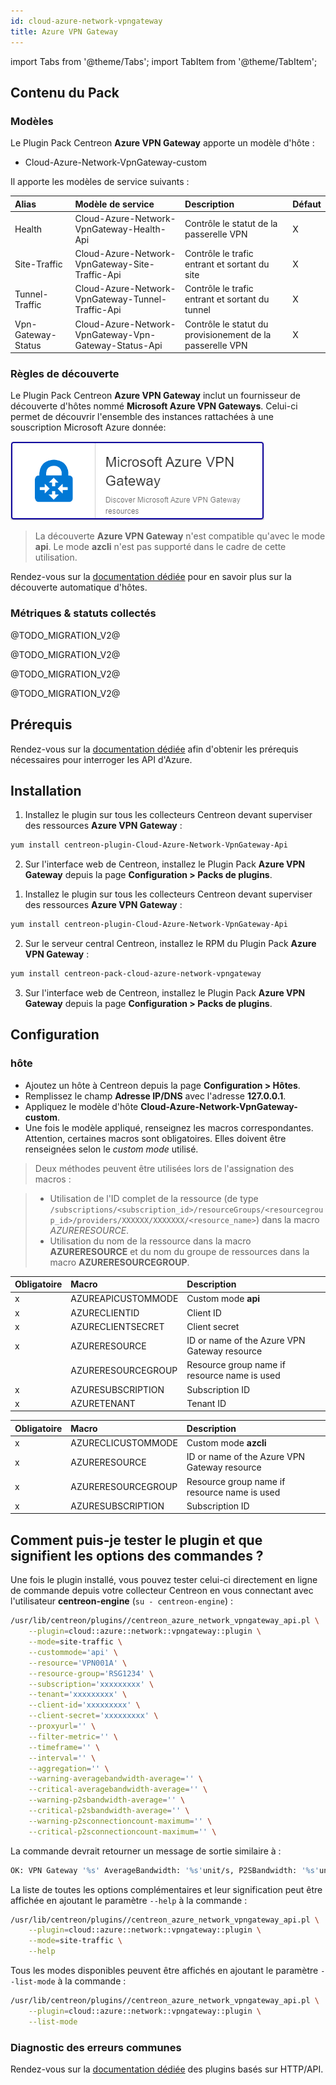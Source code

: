 ```yaml
---
id: cloud-azure-network-vpngateway
title: Azure VPN Gateway
---
```

import Tabs from '@theme/Tabs';
import TabItem from '@theme/TabItem';


## Contenu du Pack

### Modèles

Le Plugin Pack Centreon **Azure VPN Gateway** apporte un modèle d'hôte :

* Cloud-Azure-Network-VpnGateway-custom

Il apporte les modèles de service suivants :

| Alias              | Modèle de service                                     | Description                                               | Défaut |
|:-------------------|:------------------------------------------------------|:----------------------------------------------------------|:-------|
| Health             | Cloud-Azure-Network-VpnGateway-Health-Api             | Contrôle le statut de la passerelle VPN                   | X      |
| Site-Traffic       | Cloud-Azure-Network-VpnGateway-Site-Traffic-Api       | Contrôle le trafic entrant et sortant du site             | X      |
| Tunnel-Traffic     | Cloud-Azure-Network-VpnGateway-Tunnel-Traffic-Api     | Contrôle le trafic entrant et sortant du tunnel           | X      |
| Vpn-Gateway-Status | Cloud-Azure-Network-VpnGateway-Vpn-Gateway-Status-Api | Contrôle le statut du provisionement de la passerelle VPN | X      |

### Règles de découverte

Le Plugin Pack Centreon **Azure VPN Gateway** inclut un fournisseur de découverte
d'hôtes nommé **Microsoft Azure VPN Gateways**. Celui-ci permet de découvrir l'ensemble des instances
rattachées à une souscription Microsoft Azure donnée:

![image](../../../assets/integrations/plugin-packs/procedures/cloud-azure-network-vpngateway-provider.png)

> La découverte **Azure VPN Gateway** n'est compatible qu'avec le mode **api**. Le mode **azcli** n'est pas supporté dans le cadre
> de cette utilisation.

Rendez-vous sur la [documentation dédiée](/docs/monitoring/discovery/hosts-discovery)
pour en savoir plus sur la découverte automatique d'hôtes.

### Métriques & statuts collectés

<Tabs groupId="sync">
<TabItem value="Health" label="Health">

@TODO_MIGRATION_V2@

</TabItem>
<TabItem value="Site-Traffic" label="Site-Traffic">

@TODO_MIGRATION_V2@

</TabItem>
<TabItem value="Tunnel-Traffic" label="Tunnel-Traffic">

@TODO_MIGRATION_V2@

</TabItem>
<TabItem value="Vpn-Gateway-Status" label="Vpn-Gateway-Status">

@TODO_MIGRATION_V2@

</TabItem>
</Tabs>

## Prérequis

Rendez-vous sur la [documentation dédiée](../getting-started/how-to-guides/azure-credential-configuration.md) afin d'obtenir les prérequis nécessaires pour interroger les API d'Azure.

## Installation

<Tabs groupId="sync">
<TabItem value="Online License" label="Online License">

1. Installez le plugin sur tous les collecteurs Centreon devant superviser des ressources **Azure VPN Gateway** :

```bash
yum install centreon-plugin-Cloud-Azure-Network-VpnGateway-Api
```

2. Sur l'interface web de Centreon, installez le Plugin Pack **Azure VPN Gateway** depuis la page **Configuration > Packs de plugins**.

</TabItem>
<TabItem value="Offline License" label="Offline License">

1. Installez le plugin sur tous les collecteurs Centreon devant superviser des ressources **Azure VPN Gateway** :

```bash
yum install centreon-plugin-Cloud-Azure-Network-VpnGateway-Api
```

2. Sur le serveur central Centreon, installez le RPM du Plugin Pack **Azure VPN Gateway** :

```bash
yum install centreon-pack-cloud-azure-network-vpngateway
```

3. Sur l'interface web de Centreon, installez le Plugin Pack **Azure VPN Gateway** depuis la page **Configuration > Packs de plugins**.

</TabItem>
</Tabs>

## Configuration

### hôte

* Ajoutez un hôte à Centreon depuis la page **Configuration > Hôtes**.
* Remplissez le champ **Adresse IP/DNS** avec l'adresse **127.0.0.1**.
* Appliquez le modèle d'hôte **Cloud-Azure-Network-VpnGateway-custom**.
* Une fois le modèle appliqué, renseignez les macros correspondantes. Attention, certaines macros sont obligatoires. Elles doivent être renseignées selon le *custom mode* utilisé.

> Deux méthodes peuvent être utilisées lors de l'assignation des macros :

>
> * Utilisation de l'ID complet de la ressource (de type `/subscriptions/<subscription_id>/resourceGroups/<resourcegroup_id>/providers/XXXXXX/XXXXXXX/<resource_name>`) dans la macro *AZURERESOURCE*.
> * Utilisation du nom de la ressource dans la macro **AZURERESOURCE** et du nom du groupe de ressources dans la macro **AZURERESOURCEGROUP**.

<Tabs groupId="sync">
<TabItem value="Azure Monitor API" label="Azure Monitor API">

| Obligatoire | Macro              | Description                                  |
|:------------|:-------------------|:---------------------------------------------|
|      x      | AZUREAPICUSTOMMODE | Custom mode **api**                          |
|      x      | AZURECLIENTID      | Client ID                                    |
|      x      | AZURECLIENTSECRET  | Client secret                                |
|      x      | AZURERESOURCE      | ID or name of the Azure VPN Gateway resource |
|             | AZURERESOURCEGROUP | Resource group name if resource name is used |
|      x      | AZURESUBSCRIPTION  | Subscription ID                              |
|      x      | AZURETENANT        | Tenant ID                                    |

</TabItem>
<TabItem value="Azure AZ CLI" label="Azure AZ CLI">

| Obligatoire | Macro              | Description                                  |
|:------------|:-------------------|:---------------------------------------------|
|     x       | AZURECLICUSTOMMODE | Custom mode **azcli**                        |
|     x       | AZURERESOURCE      | ID or name of the Azure VPN Gateway resource |
|     x       | AZURERESOURCEGROUP | Resource group name if resource name is used |
|     x       | AZURESUBSCRIPTION  | Subscription ID                              |

</TabItem>
</Tabs>

## Comment puis-je tester le plugin et que signifient les options des commandes ?

Une fois le plugin installé, vous pouvez tester celui-ci directement en ligne
de commande depuis votre collecteur Centreon en vous connectant avec
l'utilisateur **centreon-engine** (`su - centreon-engine`) :

```bash
/usr/lib/centreon/plugins//centreon_azure_network_vpngateway_api.pl \
    --plugin=cloud::azure::network::vpngateway::plugin \
    --mode=site-traffic \
    --custommode='api' \
    --resource='VPN001A' \
    --resource-group='RSG1234' \
    --subscription='xxxxxxxxx' \
    --tenant='xxxxxxxxx' \
    --client-id='xxxxxxxxx' \
    --client-secret='xxxxxxxxx' \
    --proxyurl='' \
    --filter-metric='' \
    --timeframe='' \
    --interval='' \
    --aggregation='' \
    --warning-averagebandwidth-average='' \
    --critical-averagebandwidth-average='' \
    --warning-p2sbandwidth-average='' \
    --critical-p2sbandwidth-average='' \
    --warning-p2sconnectioncount-maximum='' \
    --critical-p2sconnectioncount-maximum='' \
```

La commande devrait retourner un message de sortie similaire à :

```bash
OK: VPN Gateway '%s' AverageBandwidth: '%s'unit/s, P2SBandwidth: '%s'unit/s | 
```

La liste de toutes les options complémentaires et leur signification peut être
affichée en ajoutant le paramètre `--help` à la commande :

```bash
/usr/lib/centreon/plugins//centreon_azure_network_vpngateway_api.pl \
    --plugin=cloud::azure::network::vpngateway::plugin \
    --mode=site-traffic \
    --help
```

Tous les modes disponibles peuvent être affichés en ajoutant le paramètre
`--list-mode` à la commande :

```bash
/usr/lib/centreon/plugins//centreon_azure_network_vpngateway_api.pl \
    --plugin=cloud::azure::network::vpngateway::plugin \
    --list-mode
```

### Diagnostic des erreurs communes

Rendez-vous sur la [documentation dédiée](../getting-started/how-to-guides/troubleshooting-plugins.md#http-and-api-checks)
des plugins basés sur HTTP/API.